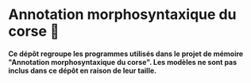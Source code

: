 # Annotation morphosyntaxique du corse :memo:

#### Ce dépôt regroupe les programmes utilisés dans le projet de mémoire "Annotation morphosyntaxique du corse". Les modèles ne sont pas inclus dans ce dépôt en raison de leur taille.